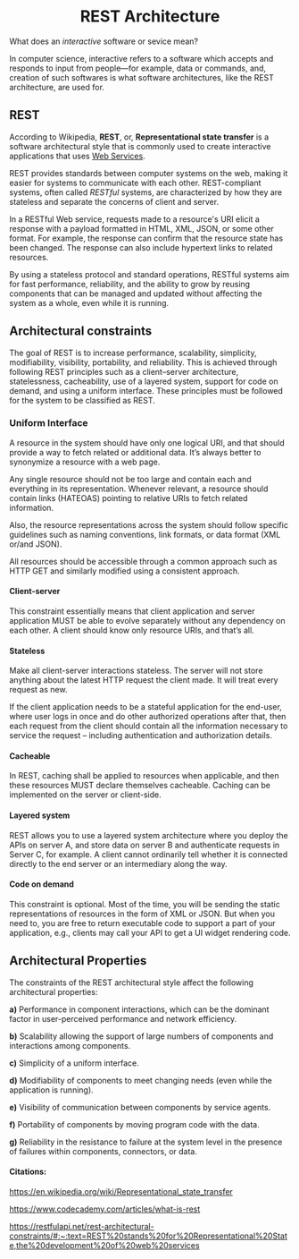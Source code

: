 # <center>REST Architecture<center>

What does an *interactive* software or sevice mean?

In computer science, interactive refers to a software which accepts and responds to input from people—for example, data or commands, and, creation of such softwares is what software architectures, like the REST architecture, are used for.

## **REST**

According to Wikipedia, **REST**, or, **Representational state transfer** is a software architectural style that is commonly used to create interactive applications that uses [Web Services](https://en.wikipedia.org/wiki/Web_service).

REST provides standards between computer systems on the web, making it easier for systems to communicate with each other. REST-compliant systems, often called *RESTful* systems, are characterized by how they are stateless and separate the concerns of client and server.

In a RESTful Web service, requests made to a resource's URI elicit a response with a payload formatted in HTML, XML, JSON, or some other format. For example, the response can confirm that the resource state has been changed. The response can also include hypertext links to related resources.

By using a stateless protocol and standard operations, RESTful systems aim for fast performance, reliability, and the ability to grow by reusing components that can be managed and updated without affecting the system as a whole, even while it is running.

## **Architectural constraints**

The goal of REST is to increase performance, scalability, simplicity, modifiability, visibility, portability, and reliability. This is achieved through following REST principles such as a client–server architecture, statelessness, cacheability, use of a layered system, support for code on demand, and using a uniform interface. These principles must be followed for the system to be classified as REST.

### **Uniform Interface**

A resource in the system should have only one logical URI, and that should provide a way to fetch related or additional data. It’s always better to synonymize a resource with a web page.

Any single resource should not be too large and contain each and everything in its representation. Whenever relevant, a resource should contain links (HATEOAS) pointing to relative URIs to fetch related information.

Also, the resource representations across the system should follow specific guidelines such as naming conventions, link formats, or data format (XML or/and JSON).

All resources should be accessible through a common approach such as HTTP GET and similarly modified using a consistent approach.

#### **Client-server**

This constraint essentially means that client application and server application MUST be able to evolve separately without any dependency on each other. A client should know only resource URIs, and that’s all.

#### **Stateless**

Make all client-server interactions stateless. The server will not store anything about the latest HTTP request the client made. It will treat every request as new.

If the client application needs to be a stateful application for the end-user, where user logs in once and do other authorized operations after that, then each request from the client should contain all the information necessary to service the request – including authentication and authorization details.

#### **Cacheable**

In REST, caching shall be applied to resources when applicable, and then these resources MUST declare themselves cacheable. Caching can be implemented on the server or client-side.

#### **Layered system**

REST allows you to use a layered system architecture where you deploy the APIs on server A, and store data on server B and authenticate requests in Server C, for example. A client cannot ordinarily tell whether it is connected directly to the end server or an intermediary along the way.

#### **Code on demand**

This constraint is optional. Most of the time, you will be sending the static representations of resources in the form of XML or JSON. But when you need to, you are free to return executable code to support a part of your application, e.g., clients may call your API to get a UI widget rendering code.

## **Architectural Properties**

The constraints of the REST architectural style affect the following architectural properties:

**a)** Performance in component interactions, which can be the dominant factor in user-perceived performance and network efficiency.

**b)** Scalability allowing the support of large numbers of components and interactions among components.

**c)** Simplicity of a uniform interface.

**d)** Modifiability of components to meet changing needs (even while the application is running).

**e)** Visibility of communication between components by service agents.

**f)** Portability of components by moving program code with the data.

**g)** Reliability in the resistance to failure at the system level in the presence of failures within components, connectors, or data.

#### Citations:

https://en.wikipedia.org/wiki/Representational_state_transfer

https://www.codecademy.com/articles/what-is-rest

https://restfulapi.net/rest-architectural-constraints/#:~:text=REST%20stands%20for%20Representational%20State,the%20development%20of%20web%20services

